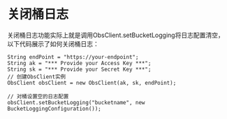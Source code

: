 # 关闭桶日志<a name="ZH-CN_TOPIC_0142815468"></a>

关闭桶日志功能实际上就是调用ObsClient.setBucketLogging将日志配置清空，以下代码展示了如何关闭桶日志：

```
String endPoint = "https://your-endpoint";
String ak = "*** Provide your Access Key ***";
String sk = "*** Provide your Secret Key ***";
// 创建ObsClient实例
ObsClient obsClient = new ObsClient(ak, sk, endPoint);

// 对桶设置空的日志配置
obsClient.setBucketLogging("bucketname", new BucketLoggingConfiguration());
```

